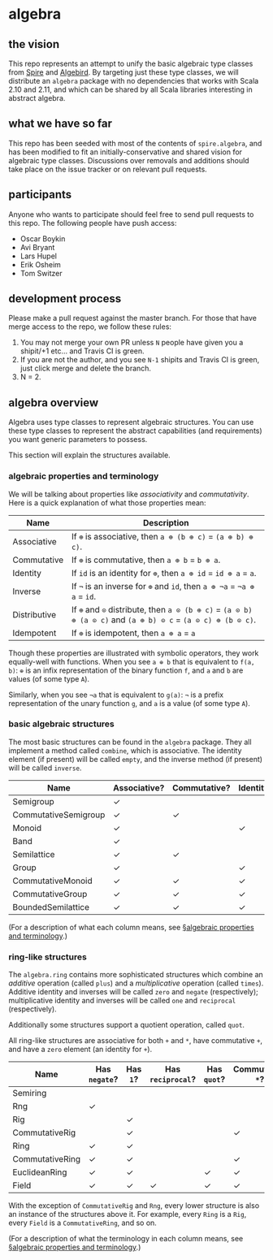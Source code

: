 # algebra

## the vision

This repo represents an attempt to unify the basic algebraic type
classes from [Spire](http://github.com/non/spire) and
[Algebird](http://github.com/twitter/algebird). By targeting just
these type classes, we will distribute an `algebra` package with no
dependencies that works with Scala 2.10 and 2.11, and which can be
shared by all Scala libraries interesting in abstract algebra.

## what we have so far

This repo has been seeded with most of the contents of
`spire.algebra`, and has been modified to fit an
initially-conservative and shared vision for algebraic type classes.
Discussions over removals and additions should take place on the issue
tracker or on relevant pull requests.

## participants

Anyone who wants to participate should feel free to send pull requests
to this repo. The following people have push access:

* Oscar Boykin
* Avi Bryant
* Lars Hupel
* Erik Osheim
* Tom Switzer

## development process

Please make a pull request against the master branch. For those that have merge access to the
repo, we follow these rules:

1. You may not merge your own PR unless `N` people have given you a shipit/+1 etc... and Travis CI is
   green.
2. If you are not the author, and you see `N-1` shipits and Travis CI is green, just click
merge and delete the branch.
3. N = 2.

## algebra overview

Algebra uses type classes to represent algebraic structures. You can
use these type classes to represent the abstract capabilities (and
requirements) you want generic parameters to possess.

This section will explain the structures available.

### algebraic properties and terminology

We will be talking about properties like *associativity* and
*commutativity*. Here is a quick explanation of what those properties
mean:

|Name         |Description                                                                     |
|-------------|--------------------------------------------------------------------------------|
|Associative  | If `⊕` is associative, then `a ⊕ (b ⊕ c)` = `(a ⊕ b) ⊕ c)`.                    |
|Commutative  | If `⊕` is commutative, then `a ⊕ b` = `b ⊕ a`.                                 |
|Identity     | If `id` is an identity for `⊕`, then `a ⊕ id` = `id ⊕ a` = `a`.                |
|Inverse      | If `¬` is an inverse for `⊕` and `id`, then `a ⊕ ¬a` = `¬a ⊕ a` = `id`.        |
|Distributive | If `⊕` and `⊙` distribute, then `a ⊙ (b ⊕ c)` = `(a ⊙ b) ⊕ (a ⊙ c)` and `(a ⊕ b) ⊙ c` = `(a ⊙ c) ⊕ (b ⊙ c)`. |
|Idempotent   | If `⊕` is idempotent, then `a ⊕ a` = `a`                                       |

Though these properties are illustrated with symbolic operators, they
work equally-well with functions. When you see `a ⊕ b` that is
equivalent to `f(a, b)`: `⊕` is an infix representation of the binary
function `f`, and `a` and `b` are values (of some type `A`).

Similarly, when you see `¬a` that is equivalent to `g(a)`: `¬` is a
prefix representation of the unary function `g`, and `a` is a value
(of some type `A`).

### basic algebraic structures

The most basic structures can be found in the `algebra` package. They
all implement a method called `combine`, which is associative. The
identity element (if present) will be called `empty`, and the inverse
method (if present) will be called `inverse`.

|Name                |Associative?|Commutative?|Identity?|Inverse?|Idempotent?|
|--------------------|------------|------------|---------|--------|-----------|
|Semigroup           |           ✓|            |         |        |           |
|CommutativeSemigroup|           ✓|           ✓|         |        |           |
|Monoid              |           ✓|            |        ✓|        |           |
|Band                |           ✓|            |         |        |          ✓|
|Semilattice         |           ✓|           ✓|         |        |          ✓|
|Group               |           ✓|            |        ✓|       ✓|           |
|CommutativeMonoid   |           ✓|           ✓|        ✓|        |           |
|CommutativeGroup    |           ✓|           ✓|        ✓|       ✓|           |
|BoundedSemilattice  |           ✓|           ✓|        ✓|        |          ✓|

(For a description of what each column means, see [§algebraic
properties and terminology](#algebraic-properties-and-terminology).)

### ring-like structures

The `algebra.ring` contains more sophisticated structures which
combine an *additive* operation (called `plus`) and a *multiplicative*
operation (called `times`). Additive identity and inverses will be
called `zero` and `negate` (respectively); multiplicative identity and
inverses will be called `one` and `reciprocal` (respectively).

Additionally some structures support a quotient operation, called
`quot`.

All ring-like structures are associative for both `+` and `*`, have
commutative `+`, and have a `zero` element (an identity for `+`).

|Name                |Has `negate`?|Has `1`?|Has `reciprocal`?|Has `quot`?|Commutative `*`?|
|--------------------|-------------|--------|-----------------|-----------|----------------|
|Semiring            |             |        |                 |           |                |
|Rng                 |            ✓|        |                 |           |                |
|Rig                 |             |       ✓|                 |           |                |
|CommutativeRig      |             |       ✓|                 |           |               ✓|
|Ring                |            ✓|       ✓|                 |           |                |
|CommutativeRing     |            ✓|       ✓|                 |           |               ✓|
|EuclideanRing       |            ✓|       ✓|                 |          ✓|               ✓|
|Field               |            ✓|       ✓|                ✓|          ✓|               ✓|

With the exception of `CommutativeRig` and `Rng`, every lower
structure is also an instance of the structures above it. For example,
every `Ring` is a `Rig`, every `Field` is a `CommutativeRing`, and so
on.

(For a description of what the terminology in each column means, see
[§algebraic properties and terminology](#algebraic-properties-and-terminology).)

